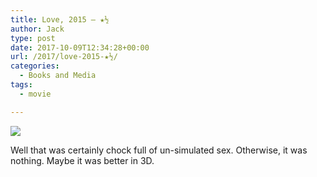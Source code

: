 ```yaml
---
title: Love, 2015 – ★½
author: Jack
type: post
date: 2017-10-09T12:34:28+00:00
url: /2017/love-2015-★½/
categories:
  - Books and Media
tags:
  - movie

---
```

![][1]

Well that was certainly chock full of un-simulated sex. Otherwise, it was nothing. Maybe it was better in 3D.

 [1]: https://a.ltrbxd.com/resized/film-poster/2/1/8/8/9/5/218895-love-0-150-0-225-crop.jpg?k=0fc327bc86